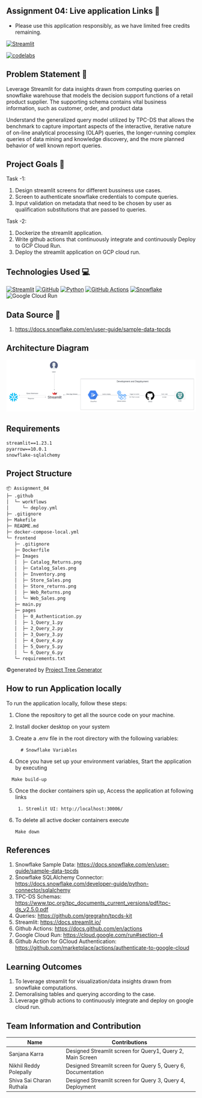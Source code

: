 ## Assignment 04: Live application Links :octopus:

- Please use this application responsibly, as we have limited free credits remaining.

[![Streamlit](https://img.shields.io/badge/Streamlit-FF4B4B?style=for-the-badge&logo=Streamlit&logoColor=white)](https://assignment04-64byggjesa-pd.a.run.app/)

[![codelabs](https://img.shields.io/badge/codelabs-4285F4?style=for-the-badge&logo=codelabs&logoColor=white)](https://codelabs-preview.appspot.com/?file_id=1n75MAmBIV-t9-6I4U4SAKOnjA9vzeoFxn-50t2yD8jM)

## Problem Statement :memo:
Leverage Streamlit for data insights drawn from computing queries on snowflake warehouse that models the decision support 
functions of a retail product supplier. The supporting schema contains vital business information, such as customer, order, and product data

Understand the generalized query model utilized by TPC-DS that allows the benchmark to capture important aspects of the 
interactive, iterative nature of on-line analytical processing (OLAP) queries, the longer-running complex queries of 
data mining and knowledge discovery, and the more planned behavior of well known report queries.

## Project Goals :dart:
Task -1:
1. Design streamlit screens for different bussiness use cases.
2. Screen to authenticate snowflake credentials to compute queries.
3. Input validation on metadata that need to be chosen by user as qualification substitutions that are passed to queries.


Task -2:
1. Dockerize the streamlit application.
2. Write github actions that continuously integrate and continuously Deploy to GCP Cloud Run.
3. Deploy the streamlit application on GCP cloud run.

## Technologies Used :computer:
[![Streamlit](https://img.shields.io/badge/Streamlit-FF4B4B?style=for-the-badge&logo=Streamlit&logoColor=white)](https://streamlit.io/)
[![GitHub](https://img.shields.io/badge/GitHub-100000?style=for-the-badge&logo=github&logoColor=white)](https://github.com/)
[![Python](https://img.shields.io/badge/Python-FFD43B?style=for-the-badge&logo=python&logoColor=blue)](https://www.python.org/)
[![GitHub Actions](https://img.shields.io/badge/Github%20Actions-282a2e?style=for-the-badge&logo=githubactions&logoColor=367cfe)](https://github.com/features/actions)
[![Snowflake](https://img.shields.io/badge/snowflake-blue?style=for-the-badge&logo=SNOWFLAKE)](https://docs.snowflake.com/)
![Google Cloud Run](https://img.shields.io/badge/Google_Cloud-Green?style=for-the-badge&logo=google-cloud&logoColor=white)


## Data Source :flashlight:
1. https://docs.snowflake.com/en/user-guide/sample-data-tpcds


## Architecture Diagram
![img.png](architecture.png)

## Requirements
```
streamlit==1.23.1
pyarrow==10.0.1
snowflake-sqlalchemy
```

## Project Structure
```
📦 Assignment_04
├─ .github
│  └─ workflows
│     └─ deploy.yml
├─ .gitignore
├─ Makefile
├─ README.md
├─ docker-compose-local.yml
└─ frontend
   ├─ .gitignore
   ├─ Dockerfile
   ├─ Images
   │  ├─ Catalog_Returns.png
   │  ├─ Catalog_Sales.png
   │  ├─ Inventory.png
   │  ├─ Store_Sales.png
   │  ├─ Store_returns.png
   │  ├─ Web_Returns.png
   │  └─ Web_Sales.png
   ├─ main.py
   ├─ pages
   │  ├─ 0_Authentication.py
   │  ├─ 1_Query_1.py
   │  ├─ 2_Query_2.py
   │  ├─ 3_Query_3.py
   │  ├─ 4_Query_4.py
   │  ├─ 5_Query_5.py
   │  └─ 6_Query_6.py
   └─ requirements.txt
```
©generated by [Project Tree Generator](https://woochanleee.github.io/project-tree-generator)

## How to run Application locally
To run the application locally, follow these steps:
1. Clone the repository to get all the source code on your machine.

2. Install docker desktop on your system

3. Create a .env file in the root directory with the following variables:
    ``` 
      # Snowflake Variables
    ```

4. Once you have set up your environment variables, Start the application by executing
  ``` 
    Make build-up
  ```

5. Once the docker containers spin up, Access the application at following links
    ``` 
     1. Stremlit UI: http://localhost:30006/
    ```

6. To delete all active docker containers execute
     ``` 
     Make down
     ``` 

## References
1. Snowflake Sample Data: https://docs.snowflake.com/en/user-guide/sample-data-tpcds
2. Snowflake SQLAlchemy Connector: https://docs.snowflake.com/developer-guide/python-connector/sqlalchemy
3. TPC-DS Schemas: https://www.tpc.org/tpc_documents_current_versions/pdf/tpc-ds_v2.5.0.pdf
4. Queries: https://github.com/gregrahn/tpcds-kit
5. Streamlit: https://docs.streamlit.io/
6. Github Actions: https://docs.github.com/en/actions
7. Google Cloud Run: https://cloud.google.com/run#section-4
8. Github Action for GCloud Authentication: https://github.com/marketplace/actions/authenticate-to-google-cloud

## Learning Outcomes
1. To leverage streamlit for visualization/data insights drawn from snowflake computations.
2. Demoralising tables and querying according to the case.
3. Leverage github actions to continuously integrate and deploy on google cloud run.


## Team Information and Contribution

Name | Contributions 
--- | --- |
Sanjana Karra | Designed Streamlit screen for Query1, Query 2, Main Screen
Nikhil Reddy Polepally | Designed Streamlit screen for Query 5, Query 6, Documentation
Shiva Sai Charan Ruthala | Designed Streamlit screen for Query 3, Query 4, Deployment
